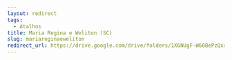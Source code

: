 ```yaml
---
layout: redirect
tags:
  - Atalhos
title: Maria Regina e Weliton (SC)
slug: mariareginaeweliton
redirect_url: https://drive.google.com/drive/folders/1X6NUgF-W60BePzQxrpw6qGbEf7gO9L78?usp=drive_link
---
```

